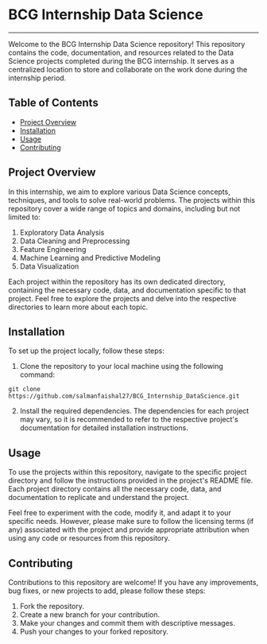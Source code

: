 # BCG Internship Data Science

---

Welcome to the BCG Internship Data Science repository! This repository contains the code, documentation, and resources related to the Data Science projects completed during the BCG internship. It serves as a centralized location to store and collaborate on the work done during the internship period.

## Table of Contents

- [Project Overview](#project-overview)
- [Installation](#installation)
- [Usage](#usage)
- [Contributing](#contributing)

## Project Overview

In this internship, we aim to explore various Data Science concepts, techniques, and tools to solve real-world problems. The projects within this repository cover a wide range of topics and domains, including but not limited to:

1. Exploratory Data Analysis
2. Data Cleaning and Preprocessing
3. Feature Engineering
4. Machine Learning and Predictive Modeling
5. Data Visualization

Each project within the repository has its own dedicated directory, containing the necessary code, data, and documentation specific to that project. Feel free to explore the projects and delve into the respective directories to learn more about each topic.

## Installation
To set up the project locally, follow these steps:

1. Clone the repository to your local machine using the following command:
```
git clone https://github.com/salmanfaishal27/BCG_Internship_DataScience.git
```
2. Install the required dependencies. The dependencies for each project may vary, so it is recommended to refer to the respective project's documentation for detailed installation instructions.

## Usage
To use the projects within this repository, navigate to the specific project directory and follow the instructions provided in the project's README file. Each project directory contains all the necessary code, data, and documentation to replicate and understand the project.

Feel free to experiment with the code, modify it, and adapt it to your specific needs. However, please make sure to follow the licensing terms (if any) associated with the project and provide appropriate attribution when using any code or resources from this repository.

## Contributing
Contributions to this repository are welcome! If you have any improvements, bug fixes, or new projects to add, please follow these steps:

1. Fork the repository.
2. Create a new branch for your contribution.
3. Make your changes and commit them with descriptive messages.
4. Push your changes to your forked repository.
